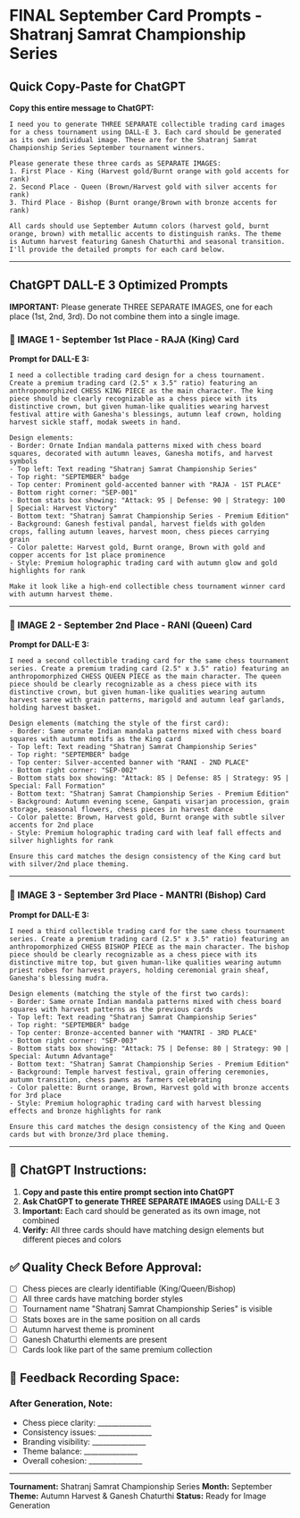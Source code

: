 # FINAL September Card Prompts - Shatranj Samrat Championship Series

## Quick Copy-Paste for ChatGPT

**Copy this entire message to ChatGPT:**

```
I need you to generate THREE SEPARATE collectible trading card images for a chess tournament using DALL-E 3. Each card should be generated as its own individual image. These are for the Shatranj Samrat Championship Series September tournament winners.

Please generate these three cards as SEPARATE IMAGES:
1. First Place - King (Harvest gold/Burnt orange with gold accents for rank)
2. Second Place - Queen (Brown/Harvest gold with silver accents for rank)
3. Third Place - Bishop (Burnt orange/Brown with bronze accents for rank)

All cards should use September Autumn colors (harvest gold, burnt orange, brown) with metallic accents to distinguish ranks. The theme is Autumn harvest featuring Ganesh Chaturthi and seasonal transition. I'll provide the detailed prompts for each card below.
```

---

## ChatGPT DALL-E 3 Optimized Prompts

**IMPORTANT:** Please generate THREE SEPARATE IMAGES, one for each place (1st, 2nd, 3rd). Do not combine them into a single image.

### 🥇 IMAGE 1 - September 1st Place - RAJA (King) Card

**Prompt for DALL-E 3:**
```
I need a collectible trading card design for a chess tournament. Create a premium trading card (2.5" x 3.5" ratio) featuring an anthropomorphized CHESS KING PIECE as the main character. The king piece should be clearly recognizable as a chess piece with its distinctive crown, but given human-like qualities wearing harvest festival attire with Ganesha's blessings, autumn leaf crown, holding harvest sickle staff, modak sweets in hand.

Design elements:
- Border: Ornate Indian mandala patterns mixed with chess board squares, decorated with autumn leaves, Ganesha motifs, and harvest symbols
- Top left: Text reading "Shatranj Samrat Championship Series"
- Top right: "SEPTEMBER" badge
- Top center: Prominent gold-accented banner with "RAJA - 1ST PLACE"
- Bottom right corner: "SEP-001"
- Bottom stats box showing: "Attack: 95 | Defense: 90 | Strategy: 100 | Special: Harvest Victory"
- Bottom text: "Shatranj Samrat Championship Series - Premium Edition"
- Background: Ganesh festival pandal, harvest fields with golden crops, falling autumn leaves, harvest moon, chess pieces carrying grain
- Color palette: Harvest gold, Burnt orange, Brown with gold and copper accents for 1st place prominence
- Style: Premium holographic trading card with autumn glow and gold highlights for rank

Make it look like a high-end collectible chess tournament winner card with autumn harvest theme.
```

---

### 🥈 IMAGE 2 - September 2nd Place - RANI (Queen) Card

**Prompt for DALL-E 3:**
```
I need a second collectible trading card for the same chess tournament series. Create a premium trading card (2.5" x 3.5" ratio) featuring an anthropomorphized CHESS QUEEN PIECE as the main character. The queen piece should be clearly recognizable as a chess piece with its distinctive crown, but given human-like qualities wearing autumn harvest saree with grain patterns, marigold and autumn leaf garlands, holding harvest basket.

Design elements (matching the style of the first card):
- Border: Same ornate Indian mandala patterns mixed with chess board squares with autumn motifs as the King card
- Top left: Text reading "Shatranj Samrat Championship Series"
- Top right: "SEPTEMBER" badge
- Top center: Silver-accented banner with "RANI - 2ND PLACE"
- Bottom right corner: "SEP-002"
- Bottom stats box showing: "Attack: 85 | Defense: 85 | Strategy: 95 | Special: Fall Formation"
- Bottom text: "Shatranj Samrat Championship Series - Premium Edition"
- Background: Autumn evening scene, Ganpati visarjan procession, grain storage, seasonal flowers, chess pieces in harvest dance
- Color palette: Brown, Harvest gold, Burnt orange with subtle silver accents for 2nd place
- Style: Premium holographic trading card with leaf fall effects and silver highlights for rank

Ensure this card matches the design consistency of the King card but with silver/2nd place theming.
```

---

### 🥉 IMAGE 3 - September 3rd Place - MANTRI (Bishop) Card

**Prompt for DALL-E 3:**
```
I need a third collectible trading card for the same chess tournament series. Create a premium trading card (2.5" x 3.5" ratio) featuring an anthropomorphized CHESS BISHOP PIECE as the main character. The bishop piece should be clearly recognizable as a chess piece with its distinctive mitre top, but given human-like qualities wearing autumn priest robes for harvest prayers, holding ceremonial grain sheaf, Ganesha's blessing mudra.

Design elements (matching the style of the first two cards):
- Border: Same ornate Indian mandala patterns mixed with chess board squares with harvest patterns as the previous cards
- Top left: Text reading "Shatranj Samrat Championship Series"
- Top right: "SEPTEMBER" badge
- Top center: Bronze-accented banner with "MANTRI - 3RD PLACE"
- Bottom right corner: "SEP-003"
- Bottom stats box showing: "Attack: 75 | Defense: 80 | Strategy: 90 | Special: Autumn Advantage"
- Bottom text: "Shatranj Samrat Championship Series - Premium Edition"
- Background: Temple harvest festival, grain offering ceremonies, autumn transition, chess pawns as farmers celebrating
- Color palette: Burnt orange, Brown, Harvest gold with bronze accents for 3rd place
- Style: Premium holographic trading card with harvest blessing effects and bronze highlights for rank

Ensure this card matches the design consistency of the King and Queen cards but with bronze/3rd place theming.
```

---

## 🎨 ChatGPT Instructions:

1. **Copy and paste this entire prompt section into ChatGPT**
2. **Ask ChatGPT to generate THREE SEPARATE IMAGES** using DALL-E 3
3. **Important:** Each card should be generated as its own image, not combined
4. **Verify:** All three cards should have matching design elements but different pieces and colors

## ✅ Quality Check Before Approval:

- [ ] Chess pieces are clearly identifiable (King/Queen/Bishop)
- [ ] All three cards have matching border styles
- [ ] Tournament name "Shatranj Samrat Championship Series" is visible
- [ ] Stats boxes are in the same position on all cards
- [ ] Autumn harvest theme is prominent
- [ ] Ganesh Chaturthi elements are present
- [ ] Cards look like part of the same premium collection

## 📝 Feedback Recording Space:

### After Generation, Note:
- Chess piece clarity: _______________
- Consistency issues: _______________
- Branding visibility: _______________
- Theme balance: _______________
- Overall cohesion: _______________

---

**Tournament:** Shatranj Samrat Championship Series
**Month:** September
**Theme:** Autumn Harvest & Ganesh Chaturthi
**Status:** Ready for Image Generation